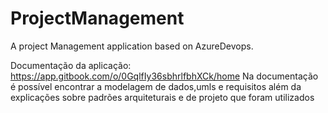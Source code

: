 # ProjectManagement
A project Management application based on AzureDevops.

Documentação da aplicação: 
https://app.gitbook.com/o/0GqlfIy36sbhrlfbhXCk/home
Na documentação é possível encontrar a modelagem de dados,umls e requisitos além da explicações sobre padrões arquiteturais e de projeto que foram utilizados
